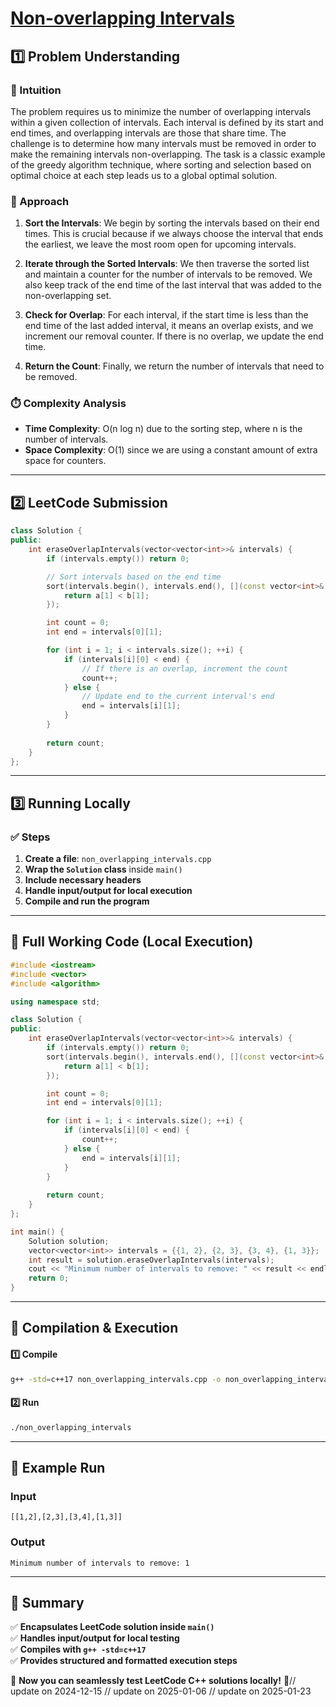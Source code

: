 # **[Non-overlapping Intervals](https://leetcode.com/problems/non-overlapping-intervals/description/)**  

## **1️⃣ Problem Understanding**  
### **📌 Intuition**  
The problem requires us to minimize the number of overlapping intervals within a given collection of intervals. Each interval is defined by its start and end times, and overlapping intervals are those that share time. The challenge is to determine how many intervals must be removed in order to make the remaining intervals non-overlapping. The task is a classic example of the greedy algorithm technique, where sorting and selection based on optimal choice at each step leads us to a global optimal solution.

### **🚀 Approach**  
1. **Sort the Intervals**: We begin by sorting the intervals based on their end times. This is crucial because if we always choose the interval that ends the earliest, we leave the most room open for upcoming intervals.
  
2. **Iterate through the Sorted Intervals**: We then traverse the sorted list and maintain a counter for the number of intervals to be removed. We also keep track of the end time of the last interval that was added to the non-overlapping set.

3. **Check for Overlap**: For each interval, if the start time is less than the end time of the last added interval, it means an overlap exists, and we increment our removal counter. If there is no overlap, we update the end time.

4. **Return the Count**: Finally, we return the number of intervals that need to be removed.

### **⏱️ Complexity Analysis**  
- **Time Complexity**: O(n log n) due to the sorting step, where n is the number of intervals.  
- **Space Complexity**: O(1) since we are using a constant amount of extra space for counters.

---  

## **2️⃣ LeetCode Submission**  
```cpp
class Solution {
public:
    int eraseOverlapIntervals(vector<vector<int>>& intervals) {
        if (intervals.empty()) return 0;

        // Sort intervals based on the end time
        sort(intervals.begin(), intervals.end(), [](const vector<int>& a, const vector<int>& b) {
            return a[1] < b[1];
        });

        int count = 0;
        int end = intervals[0][1];

        for (int i = 1; i < intervals.size(); ++i) {
            if (intervals[i][0] < end) {
                // If there is an overlap, increment the count
                count++;
            } else {
                // Update end to the current interval's end
                end = intervals[i][1];
            }
        }
        
        return count;
    }
};  
```  

---  

## **3️⃣ Running Locally**  
### **✅ Steps**  
1. **Create a file**: `non_overlapping_intervals.cpp`  
2. **Wrap the `Solution` class** inside `main()`  
3. **Include necessary headers**  
4. **Handle input/output for local execution**  
5. **Compile and run the program**  

---  

## **📝 Full Working Code (Local Execution)**  
```cpp
#include <iostream>
#include <vector>
#include <algorithm>

using namespace std;

class Solution {
public:
    int eraseOverlapIntervals(vector<vector<int>>& intervals) {
        if (intervals.empty()) return 0;
        sort(intervals.begin(), intervals.end(), [](const vector<int>& a, const vector<int>& b) {
            return a[1] < b[1];
        });

        int count = 0;
        int end = intervals[0][1];

        for (int i = 1; i < intervals.size(); ++i) {
            if (intervals[i][0] < end) {
                count++;
            } else {
                end = intervals[i][1];
            }
        }
        
        return count;
    }
};

int main() {
    Solution solution;
    vector<vector<int>> intervals = {{1, 2}, {2, 3}, {3, 4}, {1, 3}};
    int result = solution.eraseOverlapIntervals(intervals);
    cout << "Minimum number of intervals to remove: " << result << endl; // Output should be 1
    return 0;
}
```  

---  

## **🔧 Compilation & Execution**  
#### **1️⃣ Compile**  
```bash
g++ -std=c++17 non_overlapping_intervals.cpp -o non_overlapping_intervals
```  

#### **2️⃣ Run**  
```bash
./non_overlapping_intervals
```  

---  

## **🎯 Example Run**  
### **Input**  
```
[[1,2],[2,3],[3,4],[1,3]]
```  
### **Output**  
```
Minimum number of intervals to remove: 1
```  

---  

## **📌 Summary**  
✅ **Encapsulates LeetCode solution inside `main()`**  
✅ **Handles input/output for local testing**  
✅ **Compiles with `g++ -std=c++17`**  
✅ **Provides structured and formatted execution steps**  

🚀 **Now you can seamlessly test LeetCode C++ solutions locally!** 🚀// update on 2024-12-15
// update on 2025-01-06
// update on 2025-01-23
